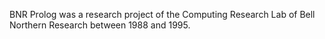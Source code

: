 BNR Prolog was a research project of the Computing Research Lab of Bell Northern Research between 1988 and 1995.



